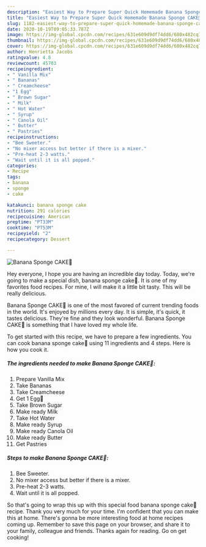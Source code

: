 ```yaml
---
description: "Easiest Way to Prepare Super Quick Homemade Banana Sponge CAKE🎂"
title: "Easiest Way to Prepare Super Quick Homemade Banana Sponge CAKE🎂"
slug: 1182-easiest-way-to-prepare-super-quick-homemade-banana-sponge-cake
date: 2020-10-19T09:05:33.787Z
image: https://img-global.cpcdn.com/recipes/631e609d9df74dd6/680x482cq70/banana-sponge-cake🎂-recipe-main-photo.jpg
thumbnail: https://img-global.cpcdn.com/recipes/631e609d9df74dd6/680x482cq70/banana-sponge-cake🎂-recipe-main-photo.jpg
cover: https://img-global.cpcdn.com/recipes/631e609d9df74dd6/680x482cq70/banana-sponge-cake🎂-recipe-main-photo.jpg
author: Henrietta Jacobs
ratingvalue: 4.8
reviewcount: 45703
recipeingredient:
- " Vanilla Mix"
- " Bananas"
- " Creamcheese"
- "1 Egg"
- " Brown Sugar"
- " Milk"
- " Hot Water"
- " Syrup"
- " Canola Oil"
- " Butter"
- " Pastries"
recipeinstructions:
- "Bee Sweeter."
- "No mixer access but better if there is a mixer."
- "Pre-heat 2-3 watts."
- "Wait until it is all popped."
categories:
- Recipe
tags:
- banana
- sponge
- cake

katakunci: banana sponge cake 
nutrition: 291 calories
recipecuisine: American
preptime: "PT33M"
cooktime: "PT53M"
recipeyield: "2"
recipecategory: Dessert

---
```



![Banana Sponge CAKE🎂](https://img-global.cpcdn.com/recipes/631e609d9df74dd6/680x482cq70/banana-sponge-cake🎂-recipe-main-photo.jpg)

Hey everyone, I hope you are having an incredible day today. Today, we're going to make a special dish, banana sponge cake🎂. It is one of my favorites food recipes. For mine, I will make it a little bit tasty. This will be really delicious.



Banana Sponge CAKE🎂 is one of the most favored of current trending foods in the world. It's enjoyed by millions every day. It is simple, it's quick, it tastes delicious. They're fine and they look wonderful. Banana Sponge CAKE🎂 is something that I have loved my whole life.


To get started with this recipe, we have to prepare a few ingredients. You can cook banana sponge cake🎂 using 11 ingredients and 4 steps. Here is how you cook it.

<!--inarticleads1-->

##### The ingredients needed to make Banana Sponge CAKE🎂:

1. Prepare  Vanilla Mix
1. Take  Bananas
1. Take  Creamcheese
1. Get 1 Egg🥚
1. Take  Brown Sugar
1. Make ready  Milk
1. Take  Hot Water
1. Make ready  Syrup
1. Make ready  Canola Oil
1. Make ready  Butter
1. Get  Pastries




<!--inarticleads2-->

##### Steps to make Banana Sponge CAKE🎂:

1. Bee Sweeter.
1. No mixer access but better if there is a mixer.
1. Pre-heat 2-3 watts.
1. Wait until it is all popped.




So that's going to wrap this up with this special food banana sponge cake🎂 recipe. Thank you very much for your time. I'm confident that you can make this at home. There's gonna be more interesting food at home recipes coming up. Remember to save this page on your browser, and share it to your family, colleague and friends. Thanks again for reading. Go on get cooking!

